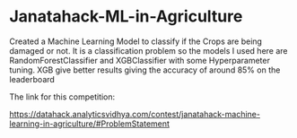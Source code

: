 # Janatahack-ML-in-Agriculture

Created a Machine Learning Model to classify if the Crops are being damaged or not. It is a classification problem so the models I used here are RandomForestClassifier and XGBClassifier with some Hyperparameter tuning. XGB give better results giving the accuracy of around 85% on the leaderboard


The link for this competition:

https://datahack.analyticsvidhya.com/contest/janatahack-machine-learning-in-agriculture/#ProblemStatement
